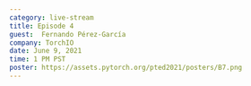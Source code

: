 ```yaml
---
category: live-stream
title: Episode 4
guest:  Fernando Pérez-García
company: TorchIO
date: June 9, 2021
time: 1 PM PST
poster: https://assets.pytorch.org/pted2021/posters/B7.png
---
```


